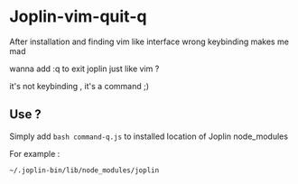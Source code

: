 # Joplin-vim-quit-q

After installation and finding vim like interface wrong keybinding makes me mad

wanna add :q to exit joplin just like vim ?

it's not keybinding , it's a command ;) 

## Use ?
Simply add ```bash command-q.js``` to  installed location of Joplin node_modules

For example : 
```bash
~/.joplin-bin/lib/node_modules/joplin
```
